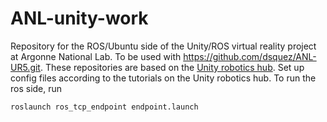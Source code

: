 # ANL-unity-work

Repository for the ROS/Ubuntu side of the Unity/ROS virtual reality project at Argonne National Lab. To be used with https://github.com/dsquez/ANL-UR5.git. These repositories are based on the [Unity robotics hub](https://github.com/Unity-Technologies/Unity-Robotics-Hub.git). Set up config files according to the tutorials on the Unity robotics hub. To run the ros side, run

`roslaunch ros_tcp_endpoint endpoint.launch`
